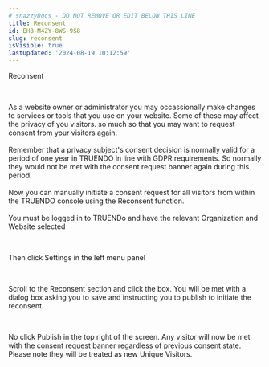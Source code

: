 ```yaml
---
# snazzyDocs - DO NOT REMOVE OR EDIT BELOW THIS LINE
title: Reconsent
id: EH8-M4ZY-8WS-9S8
slug: reconsent
isVisible: true
lastUpdated: '2024-08-19 10:12:59'
---
```

Reconsent

<br />

As a website owner or administrator you may occassionally make changes to services or tools that you use on your website. Some of these may affect the privacy of you visitors. so much so that you may want to request consent from your visitors again.<br />
<br />
Remember that a privacy subject's consent decision is normally valid for a period of one year in TRUENDO in line with GDPR requirements. So normally they would not be met with the consent request banner again during this period.<br />
<br />
Now you can manually initiate a consent request for all visitors from within the TRUENDO console using the Reconsent function.<br />
<br />
You must be logged in to TRUENDo and have the relevant Organization and Website selected

<br />

Then click Settings in the left menu panel

<br />

Scroll to the Reconsent section and click the box. You will be met with a dialog box asking you to save and instructing you to publish to initiate the reconsent.

<br />

No click Publish in the top right of the screen. Any visitor will now be met with the consent request banner regardless of previous consent state. Please note they will be treated as new Unique Visitors.